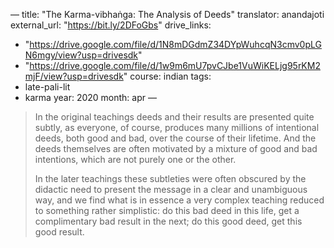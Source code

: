 —
title: "The Karma-vibhaṅga: The Analysis of Deeds"
translator: anandajoti
external_url: "https://bit.ly/2DFoGbs"
drive_links:
  - "https://drive.google.com/file/d/1N8mDGdmZ34DYpWuhcqN3cmv0pLGN6mgy/view?usp=drivesdk"
  - "https://drive.google.com/file/d/1w9m6mU7pvCJbe1VuWiKELjg95rKM2mjF/view?usp=drivesdk"
course: indian
tags:
  - late-pali-lit
  - karma
year: 2020
month: apr
—

> In the original teachings deeds and their results are presented quite subtly, as everyone, of course, produces many millions of intentional deeds, both good and bad, over the course of their lifetime. And the deeds themselves are often motivated by a mixture of good and bad intentions, which are not purely one or the other.
> 
> In the later teachings these subtleties were often obscured by the didactic need to present the message in a clear and unambiguous way, and we find what is in essence a very complex teaching reduced to something rather simplistic: do this bad deed in this life, get a complimentary bad result in the next; do this good deed, get this good result.
